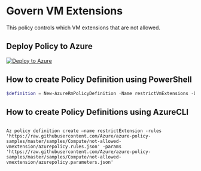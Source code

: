 # Govern VM Extensions

This policy controls which VM extensions that are not allowed.

## Deploy Policy to Azure

[![Deploy to Azure](http://azuredeploy.net/deploybutton.png)](https://portal.azure.com/?feature.customportal=false&microsoft_azure_policy=true#blade/Microsoft_Azure_Policy/CreatePolicyDefinitionBlade)

## How to create Policy Definition using PowerShell

````powershell
$definition = New-AzureRmPolicyDefinition -Name restrictVmExtensions -DisplayName "Restricted VM extensions" -Policy 'https://raw.githubusercontent.com/Azure/azure-policy-samples/master/samples/Compute/not-allowed-vmextension/azurepolicy.rules.json' -Parameter 'https://raw.githubusercontent.com/Azure/azure-policy-samples/master/samples/Compute/not-allowed-vmextension/azurepolicy.parameters.json'
````

## How to create Policy Definitions using AzureCLI

````cli

Az policy definition create –name restrictExtension -rules 'https://raw.githubusercontent.com/Azure/azure-policy-samples/master/samples/Compute/not-allowed-vmextension/azurepolicy.rules.json' -params 'https://raw.githubusercontent.com/Azure/azure-policy-samples/master/samples/Compute/not-allowed-vmextension/azurepolicy.parameters.json'

````
